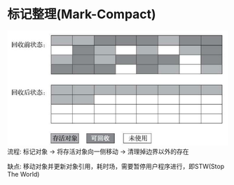 # 标记整理(Mark-Compact)

![标记整理](../images/标记整理.jpg)
流程: 标记对象 -> 将存活对象向一侧移动 -> 清理掉边界以外的存在

缺点: 移动对象并更新对象引用，耗时场，需要暂停用户程序进行，即STW(Stop The World)